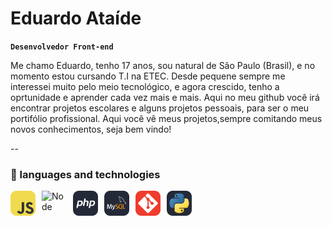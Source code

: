# Eduardo Ataíde

**`Desenvolvedor Front-end`**

Me chamo Eduardo, tenho 17 anos, sou natural de São Paulo (Brasil), e no momento estou cursando T.I na ETEC. Desde pequene sempre me interessei muito pelo meio tecnológico, e agora crescido, tenho a oprtunidade e aprender cada vez mais e mais. Aqui no meu github você irá encontrar projetos escolares e alguns projetos pessoais, para ser o meu portifólio profissional.
Aqui você vê meus projetos,sempre comitando meus novos conhecimentos, seja bem vindo!

--

### 🤖 languages ​​and technologies


<img 
    align="left" 
    alt="JavaScript" 
    title="JavaScript"
    width="40px" 
    style="padding-right: 10px;" 
    src="https://raw.githubusercontent.com/tandpfun/skill-icons/65dea6c4eaca7da319e552c09f4cf5a9a8dab2c8/icons/JavaScript.svg" 
/>

<img 
    align="left" 
    alt="Node" 
    title="Node"
    width="40px" 
    style="padding-right: 10px;" 
    src="https://encrypted-tbn0.gstatic.com/images?q=tbn:ANd9GcR3BJCUaAko_zjufh6UIDOEdBQZ8qgg0fIWwA&s" 
/>

<img 
    align="left" 
    alt="Php"
    title="Php" 
    width="40px" 
    style="padding-right: 10px;" 
    src="https://raw.githubusercontent.com/tandpfun/skill-icons/65dea6c4eaca7da319e552c09f4cf5a9a8dab2c8/icons/PHP-Dark.svg" 
/>
<img 
    align="left" 
    alt="MySQL"
    title="MySQL" 
    width="40px" 
    style="padding-right: 10px;" 
    src="https://raw.githubusercontent.com/tandpfun/skill-icons/65dea6c4eaca7da319e552c09f4cf5a9a8dab2c8/icons/MySQL-Dark.svg" 
/>

<img 
    align="left" 
    alt="Git"
    title="Git" 
    width="40px" 
    style="padding-right: 10px;" 
    src="https://raw.githubusercontent.com/tandpfun/skill-icons/65dea6c4eaca7da319e552c09f4cf5a9a8dab2c8/icons/Git.svg" 
/>
<img 
    align="left" 
    alt="Python" 
    title="Python"
    width="40px" 
    style="padding-right: 10px;"
    src="https://raw.githubusercontent.com/tandpfun/skill-icons/65dea6c4eaca7da319e552c09f4cf5a9a8dab2c8/icons/Python-Dark.svg" 
/>


<br clear="left"/>
